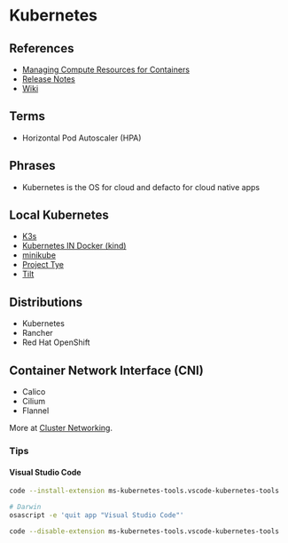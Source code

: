 # Kubernetes

<!--
https://www.linkedin.com/learning/paths/become-a-docker-administrator

https://www.linkedin.com/learning/kubernetes-microservices/tracing-issues-with-jaeger
https://www.linkedin.com/learning/learning-kubernetes/what-is-kubernetes

https://www.youtube.com/watch?v=QyG0WSCszYg
https://www.youtube.com/watch?v=lMb6wzy0PPA
https://www.youtube.com/watch?v=sGZx3OjMPQI
https://www.youtube.com/watch?v=zkDmJRlDqbw

Version 1.9.x
Version 1.21.0
-->

## References

- [Managing Compute Resources for Containers](https://kubernetes.io/docs/concepts/configuration/manage-compute-resources-container/)
- [Release Notes](https://kubernetes.io/docs/setup/release/notes/)
- [Wiki](https://en.wikipedia.org/wiki/Kubernetes)

## Terms

- Horizontal Pod Autoscaler (HPA)

## Phrases

- Kubernetes is the OS for cloud and defacto for cloud native apps

<!--
## Kubernetes Special Interest Groups (SIGs)
 -->

## Local Kubernetes

- [K3s](/k3s.md)
- [Kubernetes IN Docker (kind)](/kind.md)
- [minikube](/minikube.md)
- [Project Tye](https://github.com/dotnet/tye)
- [Tilt](https://github.com/tilt-dev/tilt)

## Distributions

- Kubernetes
- Rancher
- Red Hat OpenShift

## Container Network Interface (CNI)

- Calico
- Cilium
- Flannel

More at [Cluster Networking](https://kubernetes.io/docs/concepts/cluster-administration/networking).

### Tips

#### Visual Studio Code

```sh
code --install-extension ms-kubernetes-tools.vscode-kubernetes-tools
```

```sh
# Darwin
osascript -e 'quit app "Visual Studio Code"'

code --disable-extension ms-kubernetes-tools.vscode-kubernetes-tools
```
